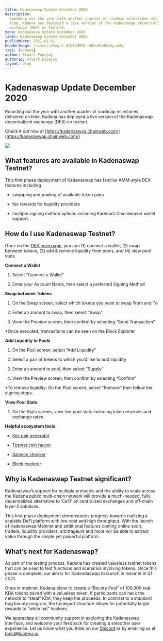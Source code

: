 ```yaml
---
title: Kadenaswap Update December 2020
description:
  Rounding out the year with another quarter of roadmap milestones delivered on
  time, Kadena has deployed a live version of the Kadenaswap decentralized
  exchange (DEX) on testnet.
menu: Kadenaswap Update December 2020
label: Kadenaswap Update December 2020
publishDate: 2021-01-01
headerImage: /assets/blog/1_Wjb7k98TA-dHCeuMnHdz0g.webp
tags: [kadena]
author: Stuart Popejoy
authorId: stuart.popejoy
layout: blog
---
```


# Kadenaswap Update December 2020

Rounding out the year with another quarter of roadmap milestones delivered on
time, Kadena has deployed a live version of the Kadenaswap decentralized
exchange (DEX) on testnet.

Check it out now at
[https://kadenaswap.chainweb.com/](https://kadenaswap.chainweb.com/)

![](/assets/blog/0_awGYQpoc1rKUgCKW.png)

## What features are available in Kadenaswap Testnet?

This first phase deployment of Kadenaswap has familiar AMM-style DEX features
including

- swapping and pooling of available token pairs

- fee rewards for liquidity providers

- multiple signing method options including Kadena’s Chainweaver wallet support.

## How do I use Kadenaswap Testnet?

Once on the [DEX main page](https://kadenaswap.chainweb.com/), you can (1)
connect a wallet, (2) swap between tokens, (3) add & remove liquidity from
pools, and (4) view pool stats.

**Connect a Wallet**

1.  Select “Connect a Wallet”

2.  Enter your Account Name, then select a preferred Signing Method

**Swap between Tokens**

1.  On the Swap screen, select which tokens you want to swap From and To

2.  Enter an amount to swap, then select “Swap”

3.  View the Preview screen, then confirm by selecting “Send Transaction”

\*Once executed, transactions can be seen on the Block Explorer

**Add Liquidity to Pools**

1.  On the Pool screen, select “Add Liquidity”

2.  Select a pair of tokens to which you’d like to add liquidity

3.  Enter an amount to pool, then select “Supply”

4.  View the Preview screen, then confirm by selecting “Confirm”

\*To remove liquidity: On the Pool screen, select “Remove” then follow the
signing steps.

**View Pool Stats**

1.  On the Stats screen, view live pool stats including token reserves and
    exchange rates

**Helpful ecosystem tools**

- [Key pair generator](https://transfer.chainweb.com/)

- [Testnet coin faucet](https://faucet.testnet.chainweb.com/)

- [Balance checker](http://balance.chainweb.com/index.html)

- [Block explorer](https://explorer.chainweb.com/testnet)

## Why is Kadenaswap Testnet significant?

Kadenaswap’s support for multiple protocols and the ability to scale across the
Kadena public multi-chain network will provide a much-needed, fully
decentralized alternative to ‘CeFi’ on centralized exchanges and off-chain
layer-2 solutions.

This first phase deployment demonstrates progress towards realizing a scalable
DeFi platform with low cost and high throughput. With the launch of Kadenaswap
Mainnet and additional features coming online soon, traders, liquidity
providers, arbitrageurs and more will be able to extract value through the
simple yet powerful platform.

## What’s next for Kadenaswap?

As part of the testing process, Kadena has created valueless testnet tokens that
can be used to test functions and scenarios involving tokens. Once this phase is
complete, our aim is for Kadendaswap to launch in mainnet in Q1 2021.

Once in mainnet, Kadena plans to create a “Bounty Pool” of 100,000 real KDA
tokens paired with a valueless token. If participants can hack the network to
“steal” KDA, they keep the proceeds. In contrast to a standard bug bounty
program, the honeypot structure allows for potentially larger rewards to “white
hat” hackers.

We appreciate all community support in exploring the Kadenaswap interface, and
welcome your feedback for creating a smoother user experience. Let us know what
you think on our [Discord](https://discord.io/kadena) or by emailing us at
[build@kadena.io](mailto:build@kadena.io).
